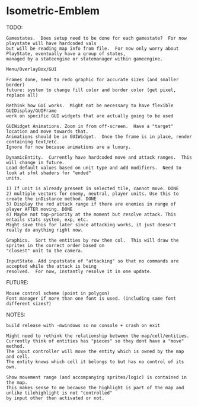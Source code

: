 Isometric-Emblem
================

TODO: 

	Gamestates.  Does setup need to be done for each gamestate?  For now playstate will have hardcoded vals
	but will be reading map info from file.  For now only worry about PlayState, eventually have a group of states,
	managed by a stateengine or statemanager within gameengine.  
	
	Menu/OverlayBox/GUI
	
	Frames done, need to redo graphic for accurate sizes (and smaller border)
	future: system to change fill color and border color (get pixel, replace all)
	
	Rethink how GUI works.  Might not be necessary to have flexible GUIDisplay/GUIFrame
	work on specific GUI widgets that are actually going to be used
	
	GUIWidget Animations. Zoom in from off-screen.  Have a "target" location and move towards that.  
	Animations should be in GUIWidget.  Once the frame is in place, render containing text/etc.  
	Ignore for now because animations are a luxury.
	
	DynamicEntity.  Currently have hardcoded move and attack ranges.  This will change in future.  
	Load default values based on unit type and add modifiers.  Need to look at sfml shaders for "ended" 
	units.
	
	1) If unit is already present in selected tile, cannot move. DONE
	2) multiple vectors for enemy, neutral, player units. Use this to create the inDistance method. DONE
	3) Display the red attack range if there are enemies in range of player AFTER moving. DONE
	4) Maybe not top-priority at the moment but resolve attack. This entails stats system, exp, etc.  
	Might save this for later since attacking works, it just doesn't really do anything right now.
	
	Graphics.  Sort the entities by row then col.  This will draw the sprites in the correct order based on 
	"closest" unit to the camera.
	
	InputState. Add inputstate of "attacking" so that no commands are accepted while the attack is being
	resolved.  For now, instantly resolve it in one update.
	
	
	
FUTURE:

	Mouse control scheme (point in polygon)
	Font manager if more than one font is used. (including same font different sizes?)
	
NOTES:

	build release with -mwindows so no console + crash on exit
	
	Might need to rethink the relationship between the map/cell/entities.  
	Currently think of entities has "pieces" so they dont have a "move" method.  
	The input controller will move the entity which is owned by the map and cell.  
	The entity knows which cell it belongs to but has no control of its own.
	
	Show movement range (and accompanying sprites/logic) is contained in the map.  
	This makes sense to me because the highlight is part of the map and unlike tilehighlight is not "controlled" 
	by input other than activated or not.